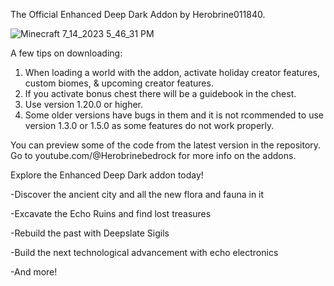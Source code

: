 The Official Enhanced Deep Dark Addon by Herobrine011840.

![Minecraft 7_14_2023 5_46_31 PM](https://github.com/Herobrine011840/The-Enhanced-Deep-Dark-Addon-for-Minecraft-Bedrock/assets/139717119/8fa2437c-b5f9-4aab-8bd1-93a2d956d577)

A few tips on downloading:
1. When loading a world with the addon, activate holiday creator features, custom biomes, & upcoming creator features.
2. If you activate bonus chest there will be a guidebook in the chest.
3. Use version 1.20.0 or higher.
4. Some older versions have bugs in them and it is not rcommended to use version 1.3.0 or 1.5.0 as some features do not work properly.

You can preview some of the code from the latest version in the repository.
Go to youtube.com/@Herobrinebedrock for more info on the addons.

Explore the Enhanced Deep Dark addon today!

 -Discover the ancient city and all the new flora and fauna in it
 
 -Excavate the Echo Ruins and find lost treasures
 
 -Rebuild the past with Deepslate Sigils
 
 -Build the next technological advancement with echo electronics
 
 -And more!
 
